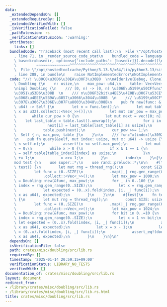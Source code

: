 ```yaml
---
data:
  _extendedDependsOn: []
  _extendedRequiredBy: []
  _extendedVerifiedWith: []
  _isVerificationFailed: false
  _pathExtension: rs
  _verificationStatusIcon: ':warning:'
  attributes:
    links: []
  bundledCode: "Traceback (most recent call last):\n  File \"/opt/hostedtoolcache/Python/3.13.5/x64/lib/python3.13/site-packages/onlinejudge_verify/documentation/build.py\"\
    , line 71, in _render_source_code_stat\n    bundled_code = language.bundle(stat.path,\
    \ basedir=basedir, options={'include_paths': [basedir]}).decode()\n          \
    \         ~~~~~~~~~~~~~~~^^^^^^^^^^^^^^^^^^^^^^^^^^^^^^^^^^^^^^^^^^^^^^^^^^^^^^^^^^^^^^^^^^\n\
    \  File \"/opt/hostedtoolcache/Python/3.13.5/x64/lib/python3.13/site-packages/onlinejudge_verify/languages/rust.py\"\
    , line 288, in bundle\n    raise NotImplementedError\nNotImplementedError\n"
  code: "//! \u30C0\u30D6\u30EA\u30F3\u30B0  \n\n#[derive(Debug, Clone)]\npub struct\
    \ Doubling {\n    n: usize,\n    max_pow: u64,\n    table: Vec<Vec<u32>>,\n}\n\
    \nimpl Doubling {\n    /// [0, n) -> [0, n) \u306E\u5199\u50CFfunc\u3092\u53D7\
    \u3051\u53D6\u308B  \n    /// n\u306F32bit\u4EE5\u4E0B\u3067\u53CE\u307E\u308B\
    \u3068\u4EEE\u5B9A\u3057\u3066\u3044\u308B  \n    /// \u5199\u50CF\u306Fmax_pow\u4E57\
    \u307E\u3067\u306E\u307F\u8003\u3048\u308B\n    pub fn new(func: &[usize], max_pow:\
    \ u64) -> Self {\n        let n = func.len();\n        let mut table = vec![func.iter().map(|&x|\
    \ x as u32).collect::<Vec<_>>()];\n        let mut cur_pow = max_pow >> 1;\n \
    \       while cur_pow > 0 {\n            let mut next = vec![0; n];\n        \
    \    let last_table = table.last().unwrap();\n            for i in 0..n {\n  \
    \              next[i] = last_table[last_table[i] as usize];\n            }\n\
    \            table.push(next);\n            cur_pow >>= 1;\n        }\n      \
    \  Self { n, max_pow, table }\n    }\n\n    /// func^x(index)\u3092\u8FD4\u3059\
    \n    pub fn query(&self, mut index: usize, mut x: u64) -> usize {\n        assert!(index\
    \ < self.n);\n        assert!(x <= self.max_pow);\n        let mut table_index\
    \ = 0;\n        while x > 0 {\n            if x & 1 == 1 {\n                index\
    \ = self.table[table_index][index] as usize;\n            }\n            table_index\
    \ += 1;\n            x >>= 1;\n        }\n        index\n    }\n}\n\n#[cfg(test)]\n\
    mod test {\n    use super::*;\n    use rand::prelude::*;\n\n    #[test]\n    fn\
    \ test() {\n        let mut rng = thread_rng();\n        const SIZE: usize = 1000;\n\
    \        let func = (0..SIZE)\n            .map(|_| rng.gen_range(0..SIZE))\n\
    \            .collect::<Vec<_>>();\n        let max_pow = 1000;\n        let doubling\
    \ = Doubling::new(&func, max_pow);\n        for _ in 0..100 {\n            let\
    \ index = rng.gen_range(0..SIZE);\n            let x = rng.gen_range(0..max_pow);\n\
    \            let expected = (0..x).fold(index, |i, _| func[i]);\n            assert_eq!(doubling.query(index,\
    \ x as u64), expected);\n        }\n    }\n\n    #[test]\n    fn test_two_beki()\
    \ {\n        let mut rng = thread_rng();\n        const SIZE: usize = 1024;\n\
    \        let func = (0..SIZE)\n            .map(|_| rng.gen_range(0..SIZE))\n\
    \            .collect::<Vec<_>>();\n        let max_pow = 1024;\n        let doubling\
    \ = Doubling::new(&func, max_pow);\n        for bit in 0..=10 {\n            let\
    \ index = rng.gen_range(0..SIZE);\n            let x = 1 << bit;\n           \
    \ let expected = (0..x).fold(index, |i, _| func[i]);\n            assert_eq!(doubling.query(index,\
    \ x as u64), expected);\n            let x = x - 1;\n            let expected\
    \ = (0..x).fold(index, |i, _| func[i]);\n            assert_eq!(doubling.query(index,\
    \ x as u64), expected);\n        }\n    }\n}\n"
  dependsOn: []
  isVerificationFile: false
  path: crates/misc/doubling/src/lib.rs
  requiredBy: []
  timestamp: '2025-01-14 20:59:15+09:00'
  verificationStatus: LIBRARY_NO_TESTS
  verifiedWith: []
documentation_of: crates/misc/doubling/src/lib.rs
layout: document
redirect_from:
- /library/crates/misc/doubling/src/lib.rs
- /library/crates/misc/doubling/src/lib.rs.html
title: crates/misc/doubling/src/lib.rs
---
```

